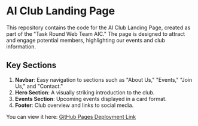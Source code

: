 # AI Club Landing Page

This repository contains the code for the AI Club Landing Page, created as part of the "Task Round Web Team AIC." The page is designed to attract and engage potential members, highlighting our events and club information.

## Key Sections
1. **Navbar**: Easy navigation to sections such as "About Us," "Events," "Join Us," and "Contact."
2. **Hero Section**: A visually striking introduction to the club.
3. **Events Section**: Upcoming events displayed in a card format.
4. **Footer**: Club overview and links to social media.

 You can view it here: [GitHub Pages Deployment Link](https://yourusername.github.io/AIClubLandingPage)
